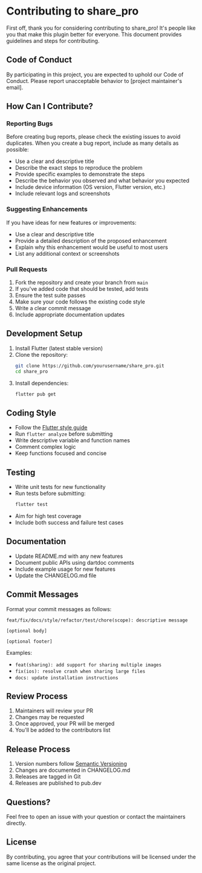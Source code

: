 # Contributing to share_pro

First off, thank you for considering contributing to share_pro! It's people like you that make this plugin better for everyone. This document provides guidelines and steps for contributing.

## Code of Conduct

By participating in this project, you are expected to uphold our Code of Conduct. Please report unacceptable behavior to [project maintainer's email].

## How Can I Contribute?

### Reporting Bugs

Before creating bug reports, please check the existing issues to avoid duplicates. When you create a bug report, include as many details as possible:

- Use a clear and descriptive title
- Describe the exact steps to reproduce the problem
- Provide specific examples to demonstrate the steps
- Describe the behavior you observed and what behavior you expected
- Include device information (OS version, Flutter version, etc.)
- Include relevant logs and screenshots

### Suggesting Enhancements

If you have ideas for new features or improvements:

- Use a clear and descriptive title
- Provide a detailed description of the proposed enhancement
- Explain why this enhancement would be useful to most users
- List any additional context or screenshots

### Pull Requests

1. Fork the repository and create your branch from `main`
2. If you've added code that should be tested, add tests
3. Ensure the test suite passes
4. Make sure your code follows the existing code style
5. Write a clear commit message
6. Include appropriate documentation updates

## Development Setup

1. Install Flutter (latest stable version)
2. Clone the repository:
   ```bash
   git clone https://github.com/yourusername/share_pro.git
   cd share_pro
   ```
3. Install dependencies:
   ```bash
   flutter pub get
   ```

## Coding Style

- Follow the [Flutter style guide](https://docs.flutter.dev/development/tools/formatting)
- Run `flutter analyze` before submitting
- Write descriptive variable and function names
- Comment complex logic
- Keep functions focused and concise

## Testing

- Write unit tests for new functionality
- Run tests before submitting:
  ```bash
  flutter test
  ```
- Aim for high test coverage
- Include both success and failure test cases

## Documentation

- Update README.md with any new features
- Document public APIs using dartdoc comments
- Include example usage for new features
- Update the CHANGELOG.md file

## Commit Messages

Format your commit messages as follows:
```
feat/fix/docs/style/refactor/test/chore(scope): descriptive message

[optional body]

[optional footer]
```

Examples:
- `feat(sharing): add support for sharing multiple images`
- `fix(ios): resolve crash when sharing large files`
- `docs: update installation instructions`

## Review Process

1. Maintainers will review your PR
2. Changes may be requested
3. Once approved, your PR will be merged
4. You'll be added to the contributors list

## Release Process

1. Version numbers follow [Semantic Versioning](https://semver.org/)
2. Changes are documented in CHANGELOG.md
3. Releases are tagged in Git
4. Releases are published to pub.dev

## Questions?

Feel free to open an issue with your question or contact the maintainers directly.

## License

By contributing, you agree that your contributions will be licensed under the same license as the original project.
